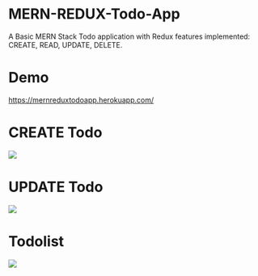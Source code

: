 # MERN-REDUX-Todo-App
A Basic MERN Stack Todo application with Redux features implemented: CREATE, READ, UPDATE, DELETE.

# Demo
https://mernreduxtodoapp.herokuapp.com/

# CREATE Todo

![](https://user-images.githubusercontent.com/66374207/87131874-aebfe400-c2b2-11ea-8f26-b7b2267e6bb8.png)

# UPDATE Todo

![](https://user-images.githubusercontent.com/66374207/87132207-28f06880-c2b3-11ea-9679-fa26b1f48e87.png)

# Todolist

![](https://user-images.githubusercontent.com/66374207/87132318-52a98f80-c2b3-11ea-9258-b5babfc2f4b7.png)

